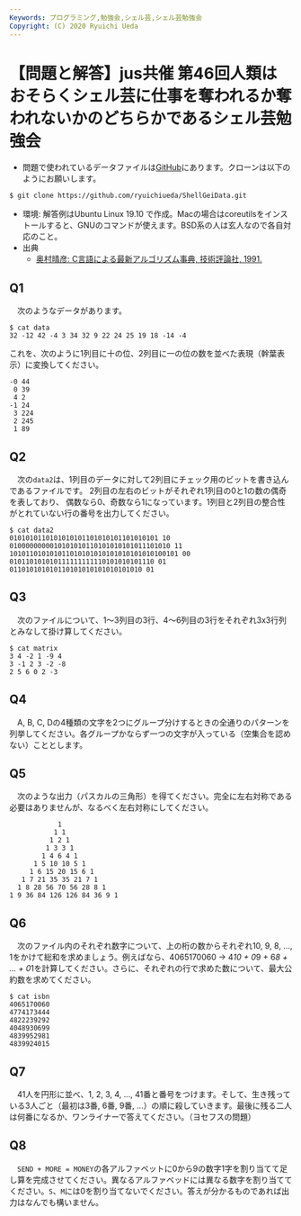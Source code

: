 ```yaml
---
Keywords: プログラミング,勉強会,シェル芸,シェル芸勉強会
Copyright: (C) 2020 Ryuichi Ueda
---
```


# 【問題と解答】jus共催 第46回人類はおそらくシェル芸に仕事を奪われるか奪われないかのどちらかであるシェル芸勉強会

* 問題で使われているデータファイルは[GitHub](https://github.com/ryuichiueda/ShellGeiData/tree/master/vol.46)にあります。クローンは以下のようにお願いします。

```bash
$ git clone https://github.com/ryuichiueda/ShellGeiData.git
```


* 環境: 解答例はUbuntu Linux 19.10 で作成。Macの場合はcoreutilsをインストールすると、GNUのコマンドが使えます。BSD系の人は玄人なので各自対応のこと。
* 出典
    * [奥村晴彦: C言語による最新アルゴリズム事典, 技術評論社, 1991.](https://gihyo.jp/book/2018/978-4-7741-9690-9)


## Q1

　次のようなデータがあります。

```
$ cat data 
32 -12 42 -4 3 34 32 9 22 24 25 19 18 -14 -4
```

これを、次のように1列目に十の位、2列目に一の位の数を並べた表現（幹葉表示）に変換してください。

```
-0 44
 0 39
 4 2
-1 24
 3 224
 2 245
 1 89
```

## Q2

　次の`data2`は、1列目のデータに対して2列目にチェック用のビットを書き込んであるファイルです。
2列目の左右のビットがそれぞれ1列目の0と1の数の偶奇を表しており、
偶数なら0、奇数なら1になっています。1列目と2列目の整合性がとれていない行の番号を出力してください。


```
$ cat data2
0101010110101010101101010101101010101 10
0100000000010101010110101010101011101010 11
101011010101011010101010101010101010100101 00
010110101010111111111110101010101110 01
011010101010110101010101010101010 01
```

## Q3

　次のファイルについて、1〜3列目の3行、4〜6列目の3行をそれぞれ3x3行列とみなして掛け算してください。

```
$ cat matrix
3 4 -2 1 -9 4
3 -1 2 3 -2 -8
2 5 6 0 2 -3
```

## Q4

　A, B, C, Dの4種類の文字を2つにグループ分けするときの全通りのパターンを列挙してください。各グループかならず一つの文字が入っている（空集合を認めない）こととします。


## Q5

　次のような出力（パスカルの三角形）を得てください。完全に左右対称である必要はありませんが、なるべく左右対称にしてください。

```
            1
           1 1
          1 2 1
         1 3 3 1
        1 4 6 4 1
      1 5 10 10 5 1
     1 6 15 20 15 6 1
   1 7 21 35 35 21 7 1
  1 8 28 56 70 56 28 8 1
1 9 36 84 126 126 84 36 9 1
```

## Q6

　次のファイル内のそれぞれ数字について、上の桁の数からそれぞれ10, 9, 8, ..., 1をかけて総和を求めましょう。例えばなら、4065170060 -> 4*10 + 0*9 + 6*8 + ... + 0*1を計算してください。さらに、それぞれの行で求めた数について、最大公約数を求めてください。

```
$ cat isbn
4065170060
4774173444
4822239292
4048930699
4839952981
4839924015
```

## Q7

　41人を円形に並べ、1, 2, 3, 4, ..., 41番と番号をつけます。そして、生き残っている3人ごと（最初は3番, 6番, 9番, ...）の順に殺していきます。最後に残る二人は何番になるか、ワンライナーで答えてください。（ヨセフスの問題）


## Q8

　`SEND + MORE = MONEY`の各アルファベットに0から9の数字1字を割り当てて足し算を完成させてください。異なるアルファベッドには異なる数字を割り当ててください。`S`、`M`には0を割り当てないでください。答えが分かるものであれば出力はなんでも構いません。


